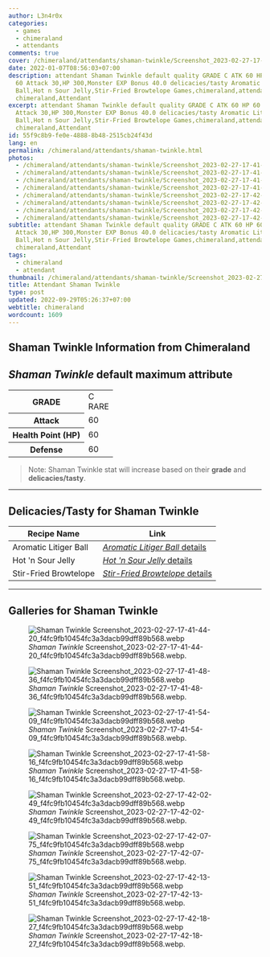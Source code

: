 ```yaml
---
author: L3n4r0x
categories:
  - games
  - chimeraland
  - attendants
comments: true
cover: /chimeraland/attendants/shaman-twinkle/Screenshot_2023-02-27-17-41-44-20_f4fc9fb10454fc3a3dacb99dff89b568.webp
date: 2022-01-07T08:56:03+07:00
description: attendant Shaman Twinkle default quality GRADE C ATK 60 HP 60 DEF
  60 Attack 30,HP 300,Monster EXP Bonus 40.0 delicacies/tasty Aromatic Litiger
  Ball,Hot n Sour Jelly,Stir-Fried Browtelope Games,chimeraland,attendants
  chimeraland,Attendant
excerpt: attendant Shaman Twinkle default quality GRADE C ATK 60 HP 60 DEF 60
  Attack 30,HP 300,Monster EXP Bonus 40.0 delicacies/tasty Aromatic Litiger
  Ball,Hot n Sour Jelly,Stir-Fried Browtelope Games,chimeraland,attendants
  chimeraland,Attendant
id: 55f9c8b9-fe0e-4888-8b48-2515cb24f43d
lang: en
permalink: /chimeraland/attendants/shaman-twinkle.html
photos:
  - /chimeraland/attendants/shaman-twinkle/Screenshot_2023-02-27-17-41-44-20_f4fc9fb10454fc3a3dacb99dff89b568.webp
  - /chimeraland/attendants/shaman-twinkle/Screenshot_2023-02-27-17-41-48-36_f4fc9fb10454fc3a3dacb99dff89b568.webp
  - /chimeraland/attendants/shaman-twinkle/Screenshot_2023-02-27-17-41-54-09_f4fc9fb10454fc3a3dacb99dff89b568.webp
  - /chimeraland/attendants/shaman-twinkle/Screenshot_2023-02-27-17-41-58-16_f4fc9fb10454fc3a3dacb99dff89b568.webp
  - /chimeraland/attendants/shaman-twinkle/Screenshot_2023-02-27-17-42-02-49_f4fc9fb10454fc3a3dacb99dff89b568.webp
  - /chimeraland/attendants/shaman-twinkle/Screenshot_2023-02-27-17-42-07-75_f4fc9fb10454fc3a3dacb99dff89b568.webp
  - /chimeraland/attendants/shaman-twinkle/Screenshot_2023-02-27-17-42-13-51_f4fc9fb10454fc3a3dacb99dff89b568.webp
  - /chimeraland/attendants/shaman-twinkle/Screenshot_2023-02-27-17-42-18-27_f4fc9fb10454fc3a3dacb99dff89b568.webp
subtitle: attendant Shaman Twinkle default quality GRADE C ATK 60 HP 60 DEF 60
  Attack 30,HP 300,Monster EXP Bonus 40.0 delicacies/tasty Aromatic Litiger
  Ball,Hot n Sour Jelly,Stir-Fried Browtelope Games,chimeraland,attendants
  chimeraland,Attendant
tags:
  - chimeraland
  - attendant
thumbnail: /chimeraland/attendants/shaman-twinkle/Screenshot_2023-02-27-17-41-44-20_f4fc9fb10454fc3a3dacb99dff89b568.webp
title: Attendant Shaman Twinkle
type: post
updated: 2022-09-29T05:26:37+07:00
webtitle: chimeraland
wordcount: 1609
---
```


<link
  rel="stylesheet"
  href="https://rawcdn.githack.com/dimaslanjaka/Web-Manajemen/870a349/css/bootstrap-5-3-0-alpha3-wrapper.css"
/>
<section id="bootstrap-wrapper">
  <div data-bs-theme="dark">
    <h2>Shaman Twinkle Information from Chimeraland</h2>
    <h2 id="attribute"><i>Shaman Twinkle</i> default maximum attribute</h2>
    <div class="row">
      <div class="col mb-2">
        <div class="card">
          <div class="card-body">
            <table>
              <tr>
                <th>GRADE</th>
                <td>C <br /><span class="text-primary">RARE</span></td>
              </tr>
              <tr>
                <th>Attack</th>
                <td>60</td>
              </tr>
              <tr>
                <th>Health Point (HP)</th>
                <td>60</td>
              </tr>
              <tr>
                <th>Defense</th>
                <td>60</td>
              </tr>
            </table>
          </div>
        </div>
      </div>
    </div>
    <blockquote class="bd-callout bd-callout-warning">
      Note: Shaman Twinkle stat will increase based on their <b>grade</b> and
      <b>delicacies/tasty</b>.
    </blockquote>
    <hr />
    <h2 id="delicacies">Delicacies/Tasty for Shaman Twinkle</h2>
    <div class="card">
      <div class="card-body">
        <div class="table-responsive">
          <table class="table table-striped">
            <thead>
              <tr>
                <th>Recipe Name</th>
                <th>Link</th>
              </tr>
            </thead>
            <tbody>
              <tr>
                <td>Aromatic Litiger Ball</td>
                <td>
                  <a
                    href="#"
                    class="text-primary"
                    title="Click here to view recipe Aromatic Litiger Ball details"
                    ><i>Aromatic Litiger Ball</i> details</a
                  >
                </td>
              </tr>
              <tr>
                <td>Hot &#x27;n Sour Jelly</td>
                <td>
                  <a
                    href="https://www.webmanajemen.com/chimeraland/recipes/hot-n-sour-jelly.html"
                    class="text-primary"
                    title="Click here to view recipe Hot &#x27;n Sour Jelly details"
                    ><i>Hot &#x27;n Sour Jelly</i> details</a
                  >
                </td>
              </tr>
              <tr>
                <td>Stir-Fried Browtelope</td>
                <td>
                  <a
                    href="https://www.webmanajemen.com/chimeraland/recipes/stir-fried-browtelope.html"
                    class="text-primary"
                    title="Click here to view recipe Stir-Fried Browtelope details"
                    ><i>Stir-Fried Browtelope</i> details</a
                  >
                </td>
              </tr>
            </tbody>
          </table>
        </div>
      </div>
    </div>
    <hr />
    <div id="gallery">
      <h2>Galleries for Shaman Twinkle</h2>
      <div class="row">
        <div class="col-lg-6 col-12">
          <figure>
            <img
              src="https://www.webmanajemen.com/chimeraland/attendants/shaman-twinkle/Screenshot_2023-02-27-17-41-44-20_f4fc9fb10454fc3a3dacb99dff89b568.webp"
              alt="Shaman Twinkle Screenshot_2023-02-27-17-41-44-20_f4fc9fb10454fc3a3dacb99dff89b568.webp"
            />
            <figcaption style="word-wrap: break-word">
              <i>Shaman Twinkle</i>
              Screenshot_2023-02-27-17-41-44-20_f4fc9fb10454fc3a3dacb99dff89b568.webp.
            </figcaption>
          </figure>
        </div>
        <div class="col-lg-6 col-12">
          <figure>
            <img
              src="https://www.webmanajemen.com/chimeraland/attendants/shaman-twinkle/Screenshot_2023-02-27-17-41-48-36_f4fc9fb10454fc3a3dacb99dff89b568.webp"
              alt="Shaman Twinkle Screenshot_2023-02-27-17-41-48-36_f4fc9fb10454fc3a3dacb99dff89b568.webp"
            />
            <figcaption style="word-wrap: break-word">
              <i>Shaman Twinkle</i>
              Screenshot_2023-02-27-17-41-48-36_f4fc9fb10454fc3a3dacb99dff89b568.webp.
            </figcaption>
          </figure>
        </div>
        <div class="col-lg-6 col-12">
          <figure>
            <img
              src="https://www.webmanajemen.com/chimeraland/attendants/shaman-twinkle/Screenshot_2023-02-27-17-41-54-09_f4fc9fb10454fc3a3dacb99dff89b568.webp"
              alt="Shaman Twinkle Screenshot_2023-02-27-17-41-54-09_f4fc9fb10454fc3a3dacb99dff89b568.webp"
            />
            <figcaption style="word-wrap: break-word">
              <i>Shaman Twinkle</i>
              Screenshot_2023-02-27-17-41-54-09_f4fc9fb10454fc3a3dacb99dff89b568.webp.
            </figcaption>
          </figure>
        </div>
        <div class="col-lg-6 col-12">
          <figure>
            <img
              src="https://www.webmanajemen.com/chimeraland/attendants/shaman-twinkle/Screenshot_2023-02-27-17-41-58-16_f4fc9fb10454fc3a3dacb99dff89b568.webp"
              alt="Shaman Twinkle Screenshot_2023-02-27-17-41-58-16_f4fc9fb10454fc3a3dacb99dff89b568.webp"
            />
            <figcaption style="word-wrap: break-word">
              <i>Shaman Twinkle</i>
              Screenshot_2023-02-27-17-41-58-16_f4fc9fb10454fc3a3dacb99dff89b568.webp.
            </figcaption>
          </figure>
        </div>
        <div class="col-lg-6 col-12">
          <figure>
            <img
              src="https://www.webmanajemen.com/chimeraland/attendants/shaman-twinkle/Screenshot_2023-02-27-17-42-02-49_f4fc9fb10454fc3a3dacb99dff89b568.webp"
              alt="Shaman Twinkle Screenshot_2023-02-27-17-42-02-49_f4fc9fb10454fc3a3dacb99dff89b568.webp"
            />
            <figcaption style="word-wrap: break-word">
              <i>Shaman Twinkle</i>
              Screenshot_2023-02-27-17-42-02-49_f4fc9fb10454fc3a3dacb99dff89b568.webp.
            </figcaption>
          </figure>
        </div>
        <div class="col-lg-6 col-12">
          <figure>
            <img
              src="https://www.webmanajemen.com/chimeraland/attendants/shaman-twinkle/Screenshot_2023-02-27-17-42-07-75_f4fc9fb10454fc3a3dacb99dff89b568.webp"
              alt="Shaman Twinkle Screenshot_2023-02-27-17-42-07-75_f4fc9fb10454fc3a3dacb99dff89b568.webp"
            />
            <figcaption style="word-wrap: break-word">
              <i>Shaman Twinkle</i>
              Screenshot_2023-02-27-17-42-07-75_f4fc9fb10454fc3a3dacb99dff89b568.webp.
            </figcaption>
          </figure>
        </div>
        <div class="col-lg-6 col-12">
          <figure>
            <img
              src="https://www.webmanajemen.com/chimeraland/attendants/shaman-twinkle/Screenshot_2023-02-27-17-42-13-51_f4fc9fb10454fc3a3dacb99dff89b568.webp"
              alt="Shaman Twinkle Screenshot_2023-02-27-17-42-13-51_f4fc9fb10454fc3a3dacb99dff89b568.webp"
            />
            <figcaption style="word-wrap: break-word">
              <i>Shaman Twinkle</i>
              Screenshot_2023-02-27-17-42-13-51_f4fc9fb10454fc3a3dacb99dff89b568.webp.
            </figcaption>
          </figure>
        </div>
        <div class="col-lg-6 col-12">
          <figure>
            <img
              src="https://www.webmanajemen.com/chimeraland/attendants/shaman-twinkle/Screenshot_2023-02-27-17-42-18-27_f4fc9fb10454fc3a3dacb99dff89b568.webp"
              alt="Shaman Twinkle Screenshot_2023-02-27-17-42-18-27_f4fc9fb10454fc3a3dacb99dff89b568.webp"
            />
            <figcaption style="word-wrap: break-word">
              <i>Shaman Twinkle</i>
              Screenshot_2023-02-27-17-42-18-27_f4fc9fb10454fc3a3dacb99dff89b568.webp.
            </figcaption>
          </figure>
        </div>
      </div>
    </div>
  </div>
</section>